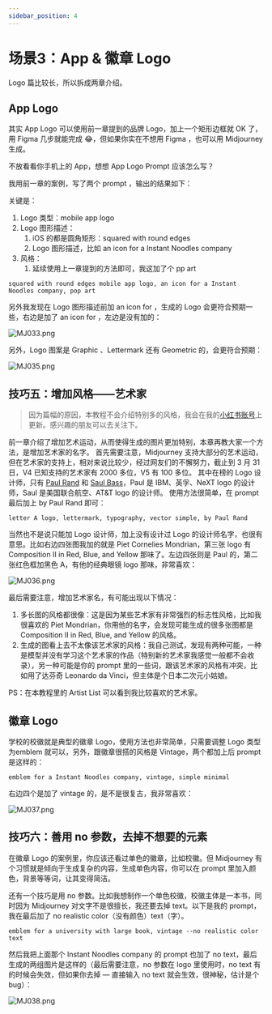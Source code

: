 ```yaml
---
sidebar_position: 4
---
```

# 场景3：App & 徽章 Logo

Logo 篇比较长，所以拆成两章介绍。

## App Logo

其实 App Logo 可以使用前一章提到的品牌 Logo，加上一个矩形边框就 OK 了，用 Figma 几步就能完成 😂，但如果你实在不想用 Figma ，也可以用 Midjourney 生成。

不放看看你手机上的 App，想想 App Logo Prompt 应该怎么写？

我用前一章的案例，写了两个 prompt ，输出的结果如下：

关键是：

1. Logo 类型：mobile app logo
2. Logo 图形描述：
   1. iOS 的都是圆角矩形：squared with round edges
   2. Logo 图形描述，比如 an icon for a Instant Noodles company
3. 风格：
   1. 延续使用上一章提到的方法即可，我这加了个 pp art

```other
squared with round edges mobile app logo, an icon for a Instant Noodles company, pop art
```

另外我发现在 Logo 图形描述前加 an icon for ，生成的 Logo 会更符合预期一些，右边是加了 an icon for ，左边是没有加的：

![MJ033.png](https://res.craft.do/user/full/d845172f-becd-4255-bf79-d722098b2d83/doc/15EA26B6-9B49-4076-B8D8-DFE53ABD52C8/1610EF82-EC57-451C-A93D-A54CA437D10C_2/Az4dzfEqVMpEgbKbPaD6lF15wHxFk9E80R8btxZCDvkz/MJ033.png)

另外，Logo 图案是 Graphic 、Lettermark 还有 Geometric 的，会更符合预期：

![MJ035.png](https://res.craft.do/user/full/d845172f-becd-4255-bf79-d722098b2d83/doc/15EA26B6-9B49-4076-B8D8-DFE53ABD52C8/A606F489-82E0-4768-88E4-B7F3F88C4EA6_2/u5xQLTtDTHx8vVZYbSqoyaE6HRfCZbEk3Ag23V6fWlYz/MJ035.png)

## 技巧五：增加风格——艺术家

> 因为篇幅的原因，本教程不会介绍特别多的风格，我会在我的[小红书账号](https://www.xiaohongshu.com/user/profile/6073d38d00000000010068a6?xhsshare=CopyLink&appuid=6073d38d00000000010068a6&apptime=1679646639)上更新。感兴趣的朋友可以去关注下。

前一章介绍了增加艺术运动，从而使得生成的图片更加特别，本章再教大家一个方法，是增加艺术家的名字。
首先需要注意，Midjourney 支持大部分的艺术运动，但在艺术家的支持上，相对来说比较少，经过网友们的不懈努力，截止到 3 月 31 日，V4 已知支持的艺术家有 2000 多位，V5 有 100 多位。
其中在榜的 Logo 设计师，只有 [Paul Rand](https://zh.wikipedia.org/zh-tw/%E4%BF%9D%E7%BD%97%C2%B7%E5%85%B0%E5%BE%B7) 和 [Saul Bass](https://zh.wikipedia.org/zh-tw/%E7%B4%A2%E7%88%BE%C2%B7%E5%B7%B4%E6%96%AF)，Paul 是 IBM、英孚、NeXT logo 的设计师，Saul 是美国联合航空、AT&T logo 的设计师。
使用方法很简单，在 prompt 最后加上 by Paul Rand 即可：

```other
letter A logo, lettermark, typography, vector simple, by Paul Rand
```

当然也不是说只能加 Logo 设计师，加上没有设计过 Logo 的设计师名字，也很有意思。比如右边四张图我加的就是 Piet Cornelies Mondrian，第三张 logo 有 Composition II in Red, Blue, and Yellow 那味了。左边四张则是 Paul 的，第二张红色框加黑色 A，有他的经典眼镜 logo 那味，非常喜欢：

![MJ036.png](https://res.craft.do/user/full/d845172f-becd-4255-bf79-d722098b2d83/doc/15EA26B6-9B49-4076-B8D8-DFE53ABD52C8/AE2B3E95-3FE1-4CB9-9222-F900DCE1A3F0_2/AR2GvKhOOgxDVa6nFmWZMoMdbfmYEXZPjXqUmpW3jpsz/MJ036.png)

最后需要注意，增加艺术家名，有可能出现以下情况：

1. 多长图的风格都很像：这是因为某些艺术家有非常强烈的标志性风格，比如我很喜欢的 Piet Mondrian，你用他的名字，会发现可能生成的很多张图都是 Composition II in Red, Blue, and Yellow 的风格。
2. 生成的图看上去不太像该艺术家的风格：我自己测试，发现有两种可能，一种是模型并没有学习这个艺术家的作品（特别新的艺术家我感觉一般都不会收录），另一种可能是你的 prompt 里的一些词，跟该艺术家的风格有冲突，比如用了达芬奇 Leonardo da Vinci，但主体是个日本二次元小姑娘。

PS：在本教程里的 Artist List 可以看到我比较喜欢的艺术家。

## 徽章 Logo

学校的校徽就是典型的徽章 Logo，使用方法也非常简单，只需要调整 Logo 类型为emblem 就可以，另外，跟徽章很搭的风格是 Vintage，两个都加上后 prompt 是这样的：

```other
emblem for a Instant Noodles company, vintage, simple minimal
```

右边四个是加了 vintage 的，是不是很复古，我非常喜欢：

![MJ037.png](https://res.craft.do/user/full/d845172f-becd-4255-bf79-d722098b2d83/doc/15EA26B6-9B49-4076-B8D8-DFE53ABD52C8/68B3BBA8-FAC1-4994-B817-D73FE4048645_2/UvFniyS7yKw7I4ExtcabXXQkpi6MU82QffYk1UOSUeoz/MJ037.png)

## 技巧六：善用 no 参数，去掉不想要的元素

在徽章 Logo 的案例里，你应该还看过单色的徽章，比如校徽。但 Midjourney 有个习惯就是倾向于生成复杂的内容，生成单色内容，你可以在 prompt 里加入颜色，背景等等词，让其变得简洁。

还有一个技巧是用 no 参数。比如我想制作一个单色校徽，校徽主体是一本书，同时因为 Midjourney 对文字不是很擅长，我还要去掉 text。以下是我的 prompt，我在最后加了 no realistic color（没有颜色）text（字）。

```other
emblem for a university with large book, vintage --no realistic color text
```

然后我把上面那个 Instant Noodles company 的 prompt 也加了 no text，最后生成的两组图片是这样的（最后需要注意，no 参数在 logo 里使用时，no text 有的时候会失效，但如果你去掉 — 直接输入 no text 就会生效，很神秘，估计是个 bug）：

![MJ038.png](https://res.craft.do/user/full/d845172f-becd-4255-bf79-d722098b2d83/doc/15EA26B6-9B49-4076-B8D8-DFE53ABD52C8/3BBFDC1C-3C18-4C91-8D74-FC2904B7665F_2/XYuI28qn00QDz7HxOwmHoRkRRZQRrC1jwNtRytEmvssz/MJ038.png)

